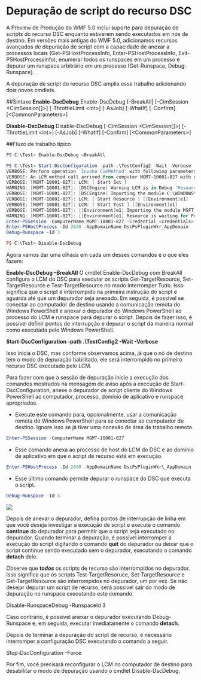 # Depuração de script do recurso DSC
A Preview de Produção do WMF 5.0 inclui suporte para depuração de scripts do recurso DSC enquanto estiverem sendo executados em nós de destino. Em versões mais antigas do WMF 5.0, adicionamos recursos avançados de depuração de script com a capacidade de anexar a processos locais (Get-PSHostProcessInfo, Enter-PSHostProcessInfo, Exit-PSHostProcessInfo), enumerar todos os runspaces em um processo e depurar um runspace arbitrário em um processo (Get-Runspace, Debug-Runspace).

A depuração de script do recurso DSC amplia esse trabalho adicionando dois novos cmdlets.

##Sintaxe
**Enable-DscDebug**
Enable-DscDebug \[-BreakAll\] \[-CimSession &lt;CimSession\[\]&gt;\] \[-ThrottleLimit &lt;int&gt;\] \[-AsJob\] \[-WhatIf\] \[-Confirm\] \[&lt;CommonParameters&gt;\]

**Disable-DscDebug**
Disable-DscDebug \[-CimSession &lt;CimSession\[\]&gt;\] \[-ThrottleLimit &lt;int&gt;\] \[-AsJob\] \[-WhatIf\] \[-Confirm\] \[&lt;CommonParameters&gt;\]

##Fluxo de trabalho típico


```PowerShell
PS C:\Test> Enable-DscDebug –BreakAll

PS C:\Test> Start-DscConfiguration -path .\TestConfig2 -Wait -Verbose
VERBOSE: Perform operation 'Invoke CimMethod' with following parameters, ''namespaceName' = root/Microsoft/Windows/DesiredStateConfiguration,'className' = MSFT\_DSCLocalConfigurationManager,'methodName' = SendConfigurationApply'.
VERBOSE: An LCM method call arrived from computer MGMT-10001-827 with user sid S-1-5-21-397955417-626881126-188441444-3860663.
VERBOSE: [MGMT-10001-827]: LCM: [ Start Set ]
WARNING: [MGMT-10001-827]: [DSCEngine] Warning LCM is in Debug 'ResourceScriptBreakAll' mode. Resource script processing will be stopped to wait for PowerShell script debugger to attach.
VERBOSE: [MGMT-10001-827]: [DSCEngine] Importing the module C:\WINDOWS\system32\WindowsPowerShell\v1.0\Modules\PSDesiredStateConfiguration\DscResources\MSFT_EnvironmentResource\MSFT_EnvironmentResource.psm1 in force mode.
VERBOSE: [MGMT-10001-827]: LCM: [ Start Resource ] [[Environment]e1]
VERBOSE: [MGMT-10001-827]: LCM: [ Start Test ] [[Environment]e1]
VERBOSE: [MGMT-10001-827]: [[Environment]e1] Importing the module MSFT_EnvironmentResource in force mode.
WARNING: [MGMT-10001-827]: [[Environment]e1] Resource is waiting for PowerShell script debugger to attach. Use the following commands to begin debugging this resource script:
Enter-PSSession -ComputerName MGMT-10001-827 -Credential <credentials>
Enter-PSHostProcess -Id 2640 -AppDomainName DscPsPluginWkr_AppDomain
Debug-Runspace -Id 3

PS C:\Test> Disable-DscDebug
```
Agora vamos dar uma olhada em cada um desses comandos e o que eles fazem:

**Enable-DscDebug –BreakAll**
O cmdlet Enable-DscDebug com BreakAll configura o LCM do DSC para executar os scripts Get-TargetResource, Set-TargetResource e Test-TargetResource no modo Interromper Tudo. Isso significa que o script é interrompido na primeira instrução do script e aguarda até que um depurador seja anexado. Em seguida, é possível se conectar ao computador de destino usando a comunicação remota do Windows PowerShell e anexar o depurador do Windows PowerShell ao processo do LCM e runspace para depurar o script. Depois de fazer isso, é possível definir pontos de interrupção e depurar o script da maneira normal como executada pelo Windows PowerShell.

**Start-DscConfiguration -path .\TestConfig2 -Wait -Verbose**

Isso inicia o DSC, mas conforme observamos acima, já que o nó de destino tem o modo de depuração habilitado, ele será interrompido no primeiro recurso DSC executado pelo LCM.

Para fazer com que a sessão de depuração inicie a execução dos comandos mostrados na mensagem de aviso após a execução de Start-DscConfiguration, anexe o depurador de script cliente do Windows PowerShell ao computador, processo, domínio de aplicativo e runspace apropriados.

* Execute este comando para, opcionalmente, usar a comunicação remota do Windows PowerShell para se conectar ao computador de destino. Ignore isso se já tiver uma conexão de área de trabalho remota.
```PowerShell
Enter-PSSession -ComputerName MGMT-10001-827
```
* Esse comando anexa ao processo de host do LCM do DSC e ao domínio de aplicativo em que o script de recurso está em execução.
```PowerShell
Enter-PSHostProcess -Id 2640 -AppDomainName DscPsPluginWkr\_AppDomain
```
*  Esse último comando permite depurar o runspace do DSC que executa o script.
```PowerShell
Debug-Runspace -Id 3
```
![](images/DscResourceDebugging.jpg)

Depois de anexar o depurador, defina pontos de interrupção de linha em que você deseja investigar a execução de script e execute o comando **continue** do depurador para permitir que o script seja executado no depurador. Quando terminar a depuração, é possível interromper a execução do script digitando o comando **quit** do depurador ou deixar que o script continue sendo executado sem o depurador, executando o comando **detach** dele.

Observe que ***todos*** os scripts de recurso são interrompidos no depurador. Isso significa que os scripts Test-TargetResoruce, Set-TargetResource e Get-TargetResource são interrompidos no depurador, um por vez. Se não desejar depurar um script de recurso, será possível sair do modo de depuração no runspace executando este comando.

Disable-RunspaceDebug -RunspaceId 3

Caso contrário, é possível anexar o depurador executando Debug-Runspace e, em seguida, executar imediatamente o comando **detach**.

Depois de terminar a depuração do script de recurso, é necessário interromper a configuração DSC executando o comando a seguir.

Stop-DscConfiguration –Force

Por fim, você precisará reconfigurar o LCM no computador de destino para desabilitar o modo de depuração usando o cmdlet Disable-DscDebug.<!--HONumber=Mar16_HO2-->
